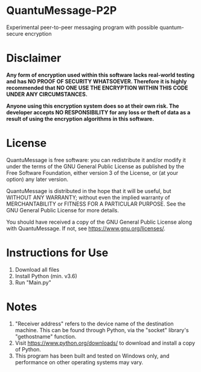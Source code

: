 # QuantuMessage-P2P
Experimental peer-to-peer messaging program with possible quantum-secure encryption

# Disclaimer
**Any form of encryption used within this software lacks real-world testing and has NO PROOF OF SECURITY WHATSOEVER. Therefore it is highly recommended that NO ONE USE THE ENCRYPTION WITHIN THIS CODE UNDER ANY CIRCUMSTANCES.**

**Anyone using this encryption system does so at their own risk. The developer accepts NO RESPONSIBILITY for any loss or theft of data as a result of using the encryption algorithms in this software.**

# License
QuantuMessage is free software: you can redistribute it and/or modify
it under the terms of the GNU General Public License as published by
the Free Software Foundation, either version 3 of the License, or
(at your option) any later version.

QuantuMessage is distributed in the hope that it will be useful,
but WITHOUT ANY WARRANTY; without even the implied warranty of
MERCHANTABILITY or FITNESS FOR A PARTICULAR PURPOSE.  See the
GNU General Public License for more details.

You should have received a copy of the GNU General Public License
along with QuantuMessage.  If not, see <https://www.gnu.org/licenses/>.


# Instructions for Use
1. Download all files
2. Install Python (min. v3.6)
3. Run "Main.py"


# Notes
1. "Receiver address" refers to the device name of the destination machine. This can be found through Python, via the "socket" library's "gethostname" function.
2. Visit <https://www.python.org/downloads/> to download and install a copy of Python.
3. This program has been built and tested on Windows only, and performance on other operating systems may vary.
